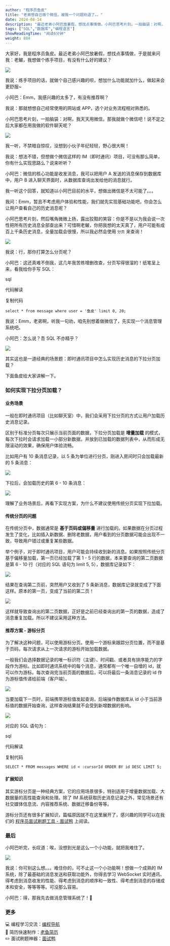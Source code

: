 ```yaml
---
author: "程序员鱼皮"
title: "老弟想自己做个微信，被我一个问题劝退了。。"
date: 2024-08-14
description: "最近老弟小阿巴放暑假，想找点事情做。小阿巴思考片刻，一拍脑袋：对啊，我天天用微信，那我就做个微信吧！老弟啊，听我一句劝，咱先别想着做微信了，先实现一个消息管理系统吧。"
tags: ["SQL","数据库","编程语言"]
ShowReadingTime: "阅读6分钟"
weight: 884
---
```

大家好，我是程序员鱼皮。最近老弟小阿巴放暑假，想找点事情做，于是就来问我：老鲏，我想做个练手项目，有没有什么好的建议？

![](https://p3-xtjj-sign.byteimg.com/tos-cn-i-73owjymdk6/715afa1eca314561bff26d724448dc80~tplv-73owjymdk6-jj-mark-v1:0:0:0:0:5o6Y6YeR5oqA5pyv56S-5Yy6IEAg56iL5bqP5ZGY6bG855qu:q75.awebp?rk3s=f64ab15b&x-expires=1728421087&x-signature=YsyGZA0%2FdzmumDYej38i2NIbXOQ%3D)

我说：练手项目的话，就做个自己感兴趣的呗，想加什么功能就加什么，做起来会更舒服~

小阿巴：Emm，我感兴趣的太多了，有没有推荐啊？

我说：那就想想自己经常使用的网站或 APP，选个对业务流程相对熟悉的。

小阿巴思考片刻，一拍脑袋：对啊，我天天用微信，那我就做个微信吧！说不定之后大家都在用我做的软件聊天呢？

![](https://p3-xtjj-sign.byteimg.com/tos-cn-i-73owjymdk6/22e9cc40e07d4c3a95f8e35dc15b3c6d~tplv-73owjymdk6-jj-mark-v1:0:0:0:0:5o6Y6YeR5oqA5pyv56S-5Yy6IEAg56iL5bqP5ZGY6bG855qu:q75.awebp?rk3s=f64ab15b&x-expires=1728421087&x-signature=BAiZnbLnj7O3c8zA0etLLdZEMDM%3D)

我一听，不禁暗自惊叹，没想到小伙子年纪轻轻，野心很大啊！

我说：想法不错，但想做个微信这样的 IM（即时通讯）项目，可没有那么简单，你有什么实现思路么？说来听听？

小阿巴：微信的核心功能是收发消息，我可以把用户 A 发送的消息保存到数据库中，用户 B 进入聊天界面时，从数据库查询出发给他的消息就行。

我一听这个回答，就知道以小阿巴目前的水平，想做出微信是不太可能了。。。

我问：Emm，暂且不考虑用户体验和性能，我们就先实现基础功能吧，你会怎么让用户查看自己的历史消息呢？

小阿巴思考片刻，然后嘴角微微上扬，露出狡黠的笑容：你是不是以为我会说一次性把所有历史消息全部查出来？可惜啊老鲏，你把我想的太天真了，用户可能有成百上千条历史消息，全量加载会很慢，所以我必然会使用 `分页` 来查询！

![](https://p3-xtjj-sign.byteimg.com/tos-cn-i-73owjymdk6/60f23438822a4afa9a0a7c24e683eb1c~tplv-73owjymdk6-jj-mark-v1:0:0:0:0:5o6Y6YeR5oqA5pyv56S-5Yy6IEAg56iL5bqP5ZGY6bG855qu:q75.awebp?rk3s=f64ab15b&x-expires=1728421087&x-signature=atfnbVrqAu1xxzFHNsNeT1fdTf4%3D)

我说：行，那你打算怎么分页呢？

小阿巴：这还真难不倒我，这几年我苦练增删改查，分页写得很溜的！纸笔呈上来，看我给你手写 SQL：

sql

 代码解读

复制代码

`select * from message where user = '鱼皮' limit 0, 20;`

我说：Emm，老弟啊，听我一句劝，咱先别想着做微信了，先实现一个消息管理系统吧。

小阿巴：怎么说？吾 SQL 不亦精乎？

![](https://p3-xtjj-sign.byteimg.com/tos-cn-i-73owjymdk6/0663db8422bc43ab86c0711d2f52666e~tplv-73owjymdk6-jj-mark-v1:0:0:0:0:5o6Y6YeR5oqA5pyv56S-5Yy6IEAg56iL5bqP5ZGY6bG855qu:q75.awebp?rk3s=f64ab15b&x-expires=1728421087&x-signature=KOtZYDYTU%2Bo6y2Yfx0CxzayPx3g%3D)

其实这也是一道经典的场景题：即时通讯项目中怎么实现历史消息的下拉分页加载？

下面鱼皮给大家讲解一下。

### 如何实现下拉分页加载？

#### 业务场景

一般在即时通讯项目（比如聊天室）中，我们会采用下拉分页的方式让用户加载历史消息记录。

区别于标准分页每次只展示当前页面的数据，下拉分页加载是 **增量加载** 的模式，每次下拉时会请求加载一小部分新数据，并放到已加载的数据列表中，从而形成无限滚动的效果，确保用户体验流畅。

比如用户有 10 条消息记录，以 5 条为单位进行分页，刚进入房间时只会加载最新的 5 条消息：

![](https://p3-xtjj-sign.byteimg.com/tos-cn-i-73owjymdk6/a880a2e6cb80463d90257a297e33d042~tplv-73owjymdk6-jj-mark-v1:0:0:0:0:5o6Y6YeR5oqA5pyv56S-5Yy6IEAg56iL5bqP5ZGY6bG855qu:q75.awebp?rk3s=f64ab15b&x-expires=1728421087&x-signature=iC9RDeiirNdKrCZALTdSNLiZ3xk%3D)

下拉后，会加载历史的第 6 - 10 条消息：

![](https://p3-xtjj-sign.byteimg.com/tos-cn-i-73owjymdk6/01442509705c41e49d1a2c0e44f15705~tplv-73owjymdk6-jj-mark-v1:0:0:0:0:5o6Y6YeR5oqA5pyv56S-5Yy6IEAg56iL5bqP5ZGY6bG855qu:q75.awebp?rk3s=f64ab15b&x-expires=1728421087&x-signature=V0uKLdV4GcfUEy2MI7wAYKV7VxQ%3D)

理解了业务场景后，再看下实现方案，为什么不建议使用传统分页实现下拉加载。

#### 传统分页的问题

在传统分页中，数据通常是 **基于页码或偏移量** 进行加载的。如果数据在分页过程发生了变化，比如插入新数据、删除老数据，用户看到的分页数据可能会出现不一致，导致用户错过或重复某些数据。

举个例子，对于即时通讯项目，用户可能会持续收到新的消息。如果按照传统分页基于偏移量加载，第一页已经加载了第 1 - 5 行的数据，本来要查询的第二页数据是第 6 - 10 行（对应的 SQL 语句为 limit 5, 5），数据库记录如下：

![](https://p3-xtjj-sign.byteimg.com/tos-cn-i-73owjymdk6/5bada35bc542484ebedd421725544e01~tplv-73owjymdk6-jj-mark-v1:0:0:0:0:5o6Y6YeR5oqA5pyv56S-5Yy6IEAg56iL5bqP5ZGY6bG855qu:q75.awebp?rk3s=f64ab15b&x-expires=1728421087&x-signature=yjC%2BDTmxNj6%2BP5BlJ7Eau25kDXM%3D)

结果在查询第二页前，突然用户又收到了 5 条新消息，数据库记录就变成了下面这样。原本的第一页，变成了当前的第二页！

![](https://p3-xtjj-sign.byteimg.com/tos-cn-i-73owjymdk6/9b8fc56e03254117a03c43b4b05247a7~tplv-73owjymdk6-jj-mark-v1:0:0:0:0:5o6Y6YeR5oqA5pyv56S-5Yy6IEAg56iL5bqP5ZGY6bG855qu:q75.awebp?rk3s=f64ab15b&x-expires=1728421087&x-signature=MP8iyOIVKfWolEmIEY%2Bo3W6ydq0%3D)

这样就导致查询出的第二页数据，正好是之前已经查询出的第一页的数据，造成了消息重复加载。所以不建议采用这种方法。

#### 推荐方案 - 游标分页

为了解决这种问题，可以使用游标分页。使用一个游标来跟踪分页位置，而不是基于页码，每次请求从上一次请求的游标开始加载数据。

一般我们会选择数据记录的唯一标识符（主键）、时间戳、或者具有排序能力的字段作为游标。比如即时通讯系统中的每个消息，通常都有一个唯一自增的 id，就可以作为游标。每次查询完当前页面的数据后，可以将最后一条消息记录的 id 作为游标值传递给前端（客户端）。

![](https://p3-xtjj-sign.byteimg.com/tos-cn-i-73owjymdk6/68fd0ec582e54b51bfe88c480429ec3a~tplv-73owjymdk6-jj-mark-v1:0:0:0:0:5o6Y6YeR5oqA5pyv56S-5Yy6IEAg56iL5bqP5ZGY6bG855qu:q75.awebp?rk3s=f64ab15b&x-expires=1728421087&x-signature=PmOrI%2F%2BGqVgd4EGkmrNLop56sbI%3D)

当要加载下一页时，前端携带游标值发起查询，后端操作数据库从 id 小于当前游标值的数据开始查询，这样查询结果就不会受到新增数据的影响。

![](https://p3-xtjj-sign.byteimg.com/tos-cn-i-73owjymdk6/7595147f7d11463aa275f5e932315003~tplv-73owjymdk6-jj-mark-v1:0:0:0:0:5o6Y6YeR5oqA5pyv56S-5Yy6IEAg56iL5bqP5ZGY6bG855qu:q75.awebp?rk3s=f64ab15b&x-expires=1728421087&x-signature=mu%2FyNmpCVL8x9qhwdbUmUoTTcSM%3D)

对应的 SQL 语句为：

sql

 代码解读

复制代码

`SELECT * FROM messages WHERE id < :cursorId ORDER BY id DESC LIMIT 5;`

#### 扩展知识

其实游标分页是一种经典方案，它的应用场景很多，特别适用于增量数据加载、大数据量的高性能查询和处理。除了 IM 系统获取历史消息记录之外，常见场景还有社交媒体信息流、内容推荐系统、数据迁移备份等等。

游标分页还有很多扩展知识，篇幅原因就不在这里展开了，感兴趣的同学可以在我们的 [程序员面试刷题工具 - 面试鸭](https://link.juejin.cn?target=https%3A%2F%2Fwww.mianshiya.com%2Fbank%2F1795650093939204097%2Fquestion%2F1821408560444809217 "https://www.mianshiya.com/bank/1795650093939204097/question/1821408560444809217") 上阅读。

### 最后

小阿巴听完，长叹道：唉，没想到光是这么一个小功能，就把我难住了。

![](https://p3-xtjj-sign.byteimg.com/tos-cn-i-73owjymdk6/a9c6bdb3154d4d02a79aa192577523fc~tplv-73owjymdk6-jj-mark-v1:0:0:0:0:5o6Y6YeR5oqA5pyv56S-5Yy6IEAg56iL5bqP5ZGY6bG855qu:q75.awebp?rk3s=f64ab15b&x-expires=1728421087&x-signature=flK8VJxZMjtS3oXAjww9VpOXSzk%3D)

我说：你可别这么想。。。难住你的，可不止这一个小功能啊！想做一个成熟的 IM 系统，除了最基础的消息发送和获取功能外，你得去学习 WebSocket 实时通讯、得考虑到消息收发的性能、得考虑到消息的顺序和一致性、得考虑到消息的存储成本和安全，等等等等。可没那么容易。

小阿巴：得，那我先去做消息管理系统了！🐶

### 更多

💻 编程学习交流：[编程导航](https://link.juejin.cn?target=https%3A%2F%2Fgithub.com%2Fliyupi%2Fcode-nav "https://github.com/liyupi/code-nav")  
📃 简历快速制作：[老鱼简历](https://link.juejin.cn?target=https%3A%2F%2Fgithub.com%2Fliyupi%2Flaoyujianli "https://github.com/liyupi/laoyujianli")  
✏️ 面试刷题神器：[面试鸭](https://link.juejin.cn?target=https%3A%2F%2Fgithub.com%2Fliyupi%2Fmianshiya "https://github.com/liyupi/mianshiya")